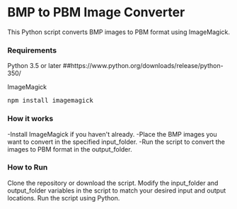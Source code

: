 <h1>BMP to PBM Image Converter</h1>
This Python script converts BMP images to PBM format using ImageMagick.

<h3>Requirements</h3>
Python 3.5 or later
##https://www.python.org/downloads/release/python-350/

ImageMagick
<pre>
npm install imagemagick
</pre>


<h3>How it works</h3>
-Install ImageMagick if you haven't already.
-Place the BMP images you want to convert in the specified input_folder.
-Run the script to convert the images to PBM format in the output_folder.

<h3>How to Run</h3>
Clone the repository or download the script.
Modify the input_folder and output_folder variables in the script to match your desired input and output locations.
Run the script using Python.


